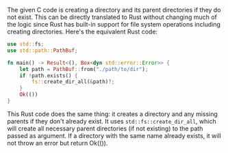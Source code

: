 The given C code is creating a directory and its parent directories if they do not exist. This can be directly translated to Rust without changing much of the logic since Rust has built-in support for file system operations including creating directories. Here's the equivalent Rust code:

```rust
use std::fs;
use std::path::PathBuf;

fn main() -> Result<(), Box<dyn std::error::Error>> {
    let path = PathBuf::from("./path/to/dir");
    if !path.exists() {
        fs::create_dir_all(&path)?;
    }
    Ok(())
}
```

This Rust code does the same thing: it creates a directory and any missing parents if they don't already exist. It uses `std::fs::create_dir_all`, which will create all necessary parent directories (if not existing) to the path passed as argument. If a directory with the same name already exists, it will not throw an error but return Ok(()).
